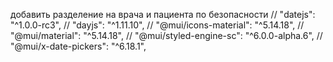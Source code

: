 добавить разделение на врача и пациента по безопасности
    // "datejs": "^1.0.0-rc3",
    // "dayjs": "^1.11.10",
        // "@mui/icons-material": "^5.14.18",
    // "@mui/material": "^5.14.18",
    // "@mui/styled-engine-sc": "^6.0.0-alpha.6",
    // "@mui/x-date-pickers": "^6.18.1",